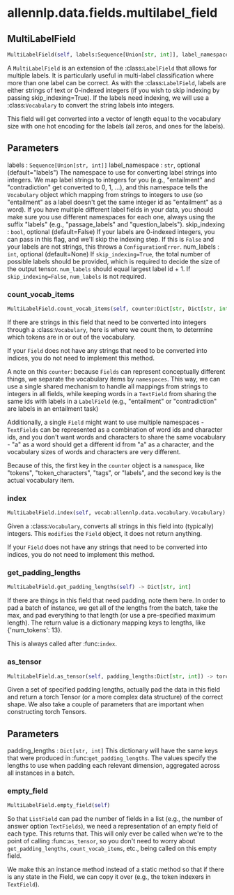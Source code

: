 # allennlp.data.fields.multilabel_field

## MultiLabelField
```python
MultiLabelField(self, labels:Sequence[Union[str, int]], label_namespace:str='labels', skip_indexing:bool=False, num_labels:Union[int, NoneType]=None) -> None
```

A ``MultiLabelField`` is an extension of the :class:`LabelField` that allows for multiple labels.
It is particularly useful in multi-label classification where more than one label can be correct.
As with the :class:`LabelField`, labels are either strings of text or 0-indexed integers (if you wish
to skip indexing by passing skip_indexing=True).
If the labels need indexing, we will use a :class:`Vocabulary` to convert the string labels
into integers.

This field will get converted into a vector of length equal to the vocabulary size with
one hot encoding for the labels (all zeros, and ones for the labels).

Parameters
----------
labels : ``Sequence[Union[str, int]]``
label_namespace : ``str``, optional (default="labels")
    The namespace to use for converting label strings into integers.  We map label strings to
    integers for you (e.g., "entailment" and "contradiction" get converted to 0, 1, ...),
    and this namespace tells the ``Vocabulary`` object which mapping from strings to integers
    to use (so "entailment" as a label doesn't get the same integer id as "entailment" as a
    word).  If you have multiple different label fields in your data, you should make sure you
    use different namespaces for each one, always using the suffix "labels" (e.g.,
    "passage_labels" and "question_labels").
skip_indexing : ``bool``, optional (default=False)
    If your labels are 0-indexed integers, you can pass in this flag, and we'll skip the indexing
    step.  If this is ``False`` and your labels are not strings, this throws a ``ConfigurationError``.
num_labels : ``int``, optional (default=None)
    If ``skip_indexing=True``, the total number of possible labels should be provided, which is required
    to decide the size of the output tensor. `num_labels` should equal largest label id + 1.
    If ``skip_indexing=False``, `num_labels` is not required.


### count_vocab_items
```python
MultiLabelField.count_vocab_items(self, counter:Dict[str, Dict[str, int]])
```

If there are strings in this field that need to be converted into integers through a
:class:`Vocabulary`, here is where we count them, to determine which tokens are in or out
of the vocabulary.

If your ``Field`` does not have any strings that need to be converted into indices, you do
not need to implement this method.

A note on this ``counter``: because ``Fields`` can represent conceptually different things,
we separate the vocabulary items by `namespaces`.  This way, we can use a single shared
mechanism to handle all mappings from strings to integers in all fields, while keeping
words in a ``TextField`` from sharing the same ids with labels in a ``LabelField`` (e.g.,
"entailment" or "contradiction" are labels in an entailment task)

Additionally, a single ``Field`` might want to use multiple namespaces - ``TextFields`` can
be represented as a combination of word ids and character ids, and you don't want words and
characters to share the same vocabulary - "a" as a word should get a different id from "a"
as a character, and the vocabulary sizes of words and characters are very different.

Because of this, the first key in the ``counter`` object is a `namespace`, like "tokens",
"token_characters", "tags", or "labels", and the second key is the actual vocabulary item.

### index
```python
MultiLabelField.index(self, vocab:allennlp.data.vocabulary.Vocabulary)
```

Given a :class:`Vocabulary`, converts all strings in this field into (typically) integers.
This `modifies` the ``Field`` object, it does not return anything.

If your ``Field`` does not have any strings that need to be converted into indices, you do
not need to implement this method.

### get_padding_lengths
```python
MultiLabelField.get_padding_lengths(self) -> Dict[str, int]
```

If there are things in this field that need padding, note them here.  In order to pad a
batch of instance, we get all of the lengths from the batch, take the max, and pad
everything to that length (or use a pre-specified maximum length).  The return value is a
dictionary mapping keys to lengths, like {'num_tokens': 13}.

This is always called after :func:`index`.

### as_tensor
```python
MultiLabelField.as_tensor(self, padding_lengths:Dict[str, int]) -> torch.Tensor
```

Given a set of specified padding lengths, actually pad the data in this field and return a
torch Tensor (or a more complex data structure) of the correct shape.  We also take a
couple of parameters that are important when constructing torch Tensors.

Parameters
----------
padding_lengths : ``Dict[str, int]``
    This dictionary will have the same keys that were produced in
    :func:`get_padding_lengths`.  The values specify the lengths to use when padding each
    relevant dimension, aggregated across all instances in a batch.

### empty_field
```python
MultiLabelField.empty_field(self)
```

So that ``ListField`` can pad the number of fields in a list (e.g., the number of answer
option ``TextFields``), we need a representation of an empty field of each type.  This
returns that.  This will only ever be called when we're to the point of calling
:func:`as_tensor`, so you don't need to worry about ``get_padding_lengths``,
``count_vocab_items``, etc., being called on this empty field.

We make this an instance method instead of a static method so that if there is any state
in the Field, we can copy it over (e.g., the token indexers in ``TextField``).

